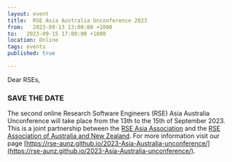 ```yaml
---
layout: event
title:  RSE Asia Australia Unconference 2023
from:   2023-09-13 13:00:00 +1000   
to:   2023-09-15 17:00:00 +1000    
location: Online
tags: events                
published: true

---
```


Dear RSEs,

### SAVE THE DATE

The second online Research Software Engineers (RSE) Asia Australia Unconference will take place from the 13th to the 15th of September 2023. This is a joint partnership between the [RSE Asia Association](https://rse-asia.github.io/RSE_Asia/) and the [RSE Association of Australia and New Zealand](https://rse-aunz.org). For more information visit our page [https://rse-aunz.github.io/2023-Asia-Australia-unconference/](https://rse-aunz.github.io/2023-Asia-Australia-unconference/).
